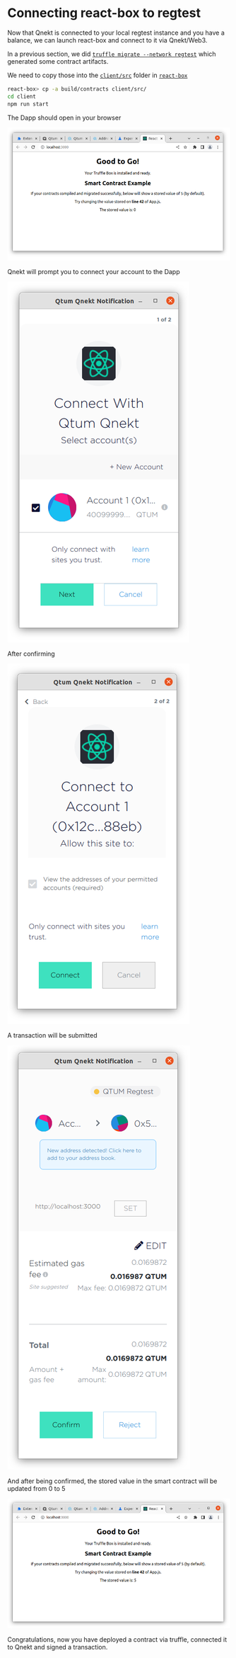 # Connecting react-box to regtest

Now that Qnekt is connected to your local regtest instance and you have a balance, we can launch react-box and connect to it via Qnekt/Web3.

In a previous section, we did [`truffle migrate --network regtest`](/part2/truffle.md#truffle-migrate) which generated some contract artifacts.

We need to copy those into the [`client/src`](https://github.com/kalycoinproject/react-box/tree/master/client/src) folder in [`react-box`](https://github.com/kalycoinproject/react-box/)

```bash
react-box> cp -a build/contracts client/src/
cd client
npm run start
```

The Dapp should open in your browser

![](./qnekt-react-box-good-to-go.PNG)

Qnekt will prompt you to connect your account to the Dapp

![](./qnekt-react-box-connect.PNG)

After confirming

![](./qnekt-react-box-connect-confirm.PNG)

A transaction will be submitted

![](./qnekt-react-box-tx.PNG)

And after being confirmed, the stored value in the smart contract will be updated from 0 to 5

![](./qnekt-react-box-tx-confirmed.PNG)

Congratulations, now you have deployed a contract via truffle, connected it to Qnekt and signed a transaction.
